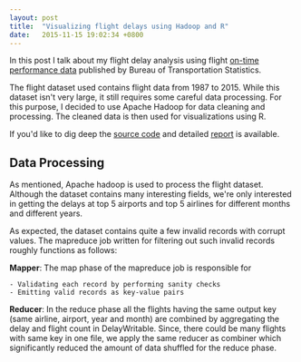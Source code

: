 ```yaml
---
layout: post
title:  "Visualizing flight delays using Hadoop and R"
date:   2015-11-15 19:02:34 +0800
---
```


In this post I talk about my flight delay analysis using flight [on-time performance data](http://web.archive.org/web/20170113153149/http://transtats.bts.gov/DL_SelectFields.asp?Table_ID=236&DB_Short_Name=On-Time) published by Bureau of Transportation Statistics.

The flight dataset used contains flight data from 1987 to 2015. While this dataset isn't very large, it still requires some careful data processing. For this purpose, I decided to use Apache Hadoop for data cleaning and processing. The cleaned data is then used for visualizations using R.

If you'd like to dig deep the [source code](https://github.com/manthan787/flight-delays) and detailed [report](https://github.com/manthan787/flight-delays/blob/master/report.pdf) is available.

## Data Processing

As mentioned, Apache hadoop is used to process the flight dataset. Although the dataset contains many interesting fields, we're only interested in getting the delays at top 5 airports and top 5 airlines for different months and different years.

As expected, the dataset contains quite a few invalid records with corrupt values. The mapreduce job written for filtering out such invalid records roughly functions as follows:

**Mapper**: The map phase of the mapreduce job is responsible for

	- Validating each record by performing sanity checks
	- Emitting valid records as key-value pairs

**Reducer**: In the reduce phase all the flights having the same output key (same airline, airport, year and month) are combined by aggregating the delay and flight count in DelayWritable. Since, there could be many flights with same key in one file, we apply the same reducer as combiner which significantly reduced the amount of data shuffled for the reduce phase.
